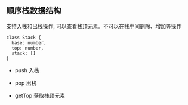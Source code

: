 ## 顺序栈数据结构

支持入栈和出栈操作, 可以查看栈顶元素。不可以在栈中间删除、增加等操作

```text
class Stack {
  base: number,
  top: number,
  stack: []
}
```

- push 入栈

- pop 出栈

- getTop 获取栈顶元素
